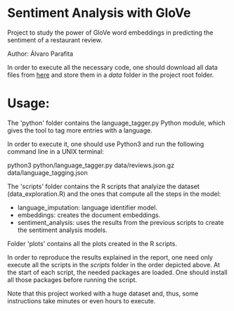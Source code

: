 # Sentiment Analysis with GloVe

Project to study the power of GloVe word embeddings 
in predicting the sentiment of a restaurant review.

Author: Álvaro Parafita

In order to execute all the necessary code, one should download all data files 
from <a href="https://mega.nz/#!OoI2iT7Z!ulpOM3p-gZy4AZutDch9rsdbNUQOapg1rQ_K8qeXoHg">here</a> and store them in a *data* folder in the project root folder.


# Usage:

The 'python' folder contains the language_tagger.py Python module, 
which gives the tool to tag more entries with a language.

In order to execute it, one should use Python3 
and run the following command line in a UNIX terminal:

python3 python/language_tagger.py data/reviews.json.gz data/language_tagging.json


The 'scripts' folder contains the R scripts that analyize the dataset 
(data_exploration.R) and the ones that compute all the steps in the model:
* language_imputation: language identifier model.
* embeddings: creates the document embeddings.
* sentiment_analysis: uses the results from the previous scripts to create the sentiment analysis models.


Folder 'plots' contains all the plots created in the R scripts.


In order to reproduce the results explained in the report, 
one need only execute all the scripts in the *scripts* folder in the order
depicted above. At the start of each script, the needed packages are loaded.
One should install all those packages before running the script.

Note that this project worked with a huge dataset and, 
thus, some instructions take minutes or even hours to execute.
